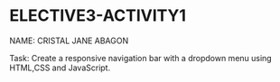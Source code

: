 # ELECTIVE3-ACTIVITY1
NAME: CRISTAL JANE ABAGON

Task: Create a responsive navigation bar with a dropdown menu using HTML,CSS and JavaScript.
